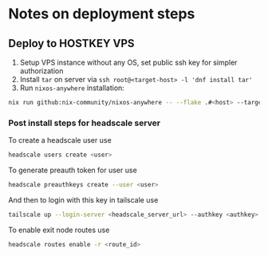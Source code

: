 # Notes on deployment steps

## Deploy to HOSTKEY VPS

1. Setup VPS instance without any OS, set public ssh key for simpler authorization
2. Install `tar` on server via `ssh root@<target-host> -l 'dnf install tar'`
3. Run `nixos-anywhere` installation: 

```bash
nix run github:nix-community/nixos-anywhere -- --flake .#<host> --target-host root@<target-host>
```

### Post install steps for headscale server

To create a headscale user use

```bash
headscale users create <user>
```

To generate preauth token for user use

```bash
headscale preauthkeys create --user <user>
```

And then to login with this key in tailscale use

```bash
tailscale up --login-server <headscale_server_url> --authkey <authkey>
```

To enable exit node routes use

```bash
headscale routes enable -r <route_id>
```


